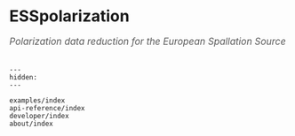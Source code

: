 # ESSpolarization

<span style="font-size:1.2em;font-style:italic;color:#5a5a5a">
  Polarization data reduction for the European Spallation Source
  </br></br>
</span>

```{toctree}
---
hidden:
---

examples/index
api-reference/index
developer/index
about/index
```
